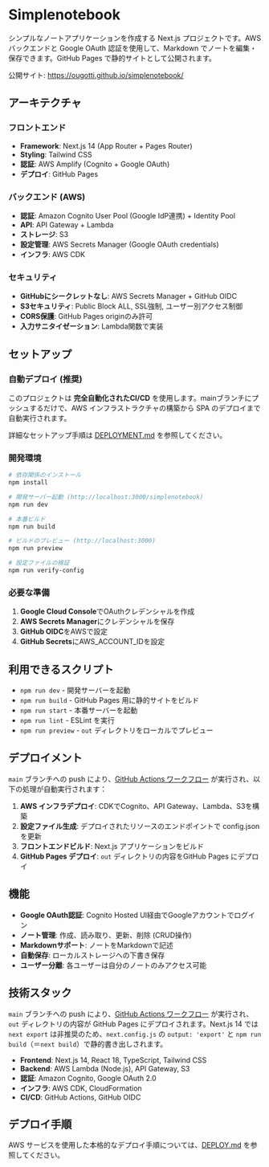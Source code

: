 # Simplenotebook

シンプルなノートアプリケーションを作成する Next.js プロジェクトです。AWS バックエンドと Google OAuth 認証を使用して、Markdown でノートを編集・保存できます。GitHub Pages で静的サイトとして公開されます。

公開サイト: <https://ougotti.github.io/simplenotebook/>

## アーキテクチャ

### フロントエンド
- **Framework**: Next.js 14 (App Router + Pages Router)
- **Styling**: Tailwind CSS
- **認証**: AWS Amplify (Cognito + Google OAuth)
- **デプロイ**: GitHub Pages

### バックエンド (AWS)
- **認証**: Amazon Cognito User Pool (Google IdP連携) + Identity Pool
- **API**: API Gateway + Lambda
- **ストレージ**: S3
- **設定管理**: AWS Secrets Manager (Google OAuth credentials)
- **インフラ**: AWS CDK

### セキュリティ
- **GitHubにシークレットなし**: AWS Secrets Manager + GitHub OIDC
- **S3セキュリティ**: Public Block ALL, SSL強制, ユーザー別アクセス制御
- **CORS保護**: GitHub Pages originのみ許可
- **入力サニタイゼーション**: Lambda関数で実装

## セットアップ

### 自動デプロイ (推奨)

このプロジェクトは **完全自動化されたCI/CD** を使用します。mainブランチにプッシュするだけで、AWS インフラストラクチャの構築から SPA のデプロイまで自動実行されます。

詳細なセットアップ手順は [DEPLOYMENT.md](DEPLOYMENT.md) を参照してください。

### 開発環境

```bash
# 依存関係のインストール
npm install

# 開発サーバー起動 (http://localhost:3000/simplenotebook)
npm run dev

# 本番ビルド
npm run build

# ビルドのプレビュー (http://localhost:3000)
npm run preview

# 設定ファイルの検証
npm run verify-config
```

### 必要な準備

1. **Google Cloud Console**でOAuthクレデンシャルを作成
2. **AWS Secrets Manager**にクレデンシャルを保存
3. **GitHub OIDC**をAWSで設定
4. **GitHub Secrets**にAWS_ACCOUNT_IDを設定

## 利用できるスクリプト

- `npm run dev` - 開発サーバーを起動
- `npm run build` - GitHub Pages 用に静的サイトをビルド
- `npm run start` - 本番サーバーを起動
- `npm run lint` - ESLint を実行
- `npm run preview` - `out` ディレクトリをローカルでプレビュー

## デプロイメント

`main` ブランチへの push により、[GitHub Actions ワークフロー](.github/workflows/nextjs.yml) が実行され、以下の処理が自動実行されます：

1. **AWS インフラデプロイ**: CDKでCognito、API Gateway、Lambda、S3を構築
2. **設定ファイル生成**: デプロイされたリソースのエンドポイントで config.json を更新
3. **フロントエンドビルド**: Next.js アプリケーションをビルド
4. **GitHub Pages デプロイ**: `out` ディレクトリの内容をGitHub Pages にデプロイ

## 機能

- **Google OAuth認証**: Cognito Hosted UI経由でGoogleアカウントでログイン
- **ノート管理**: 作成、読み取り、更新、削除 (CRUD操作)
- **Markdownサポート**: ノートをMarkdownで記述
- **自動保存**: ローカルストレージへの下書き保存
- **ユーザー分離**: 各ユーザーは自分のノートのみアクセス可能

## 技術スタック

`main` ブランチへの push により、[GitHub Actions ワークフロー](.github/workflows/nextjs.yml) が実行され、`out` ディレクトリの内容が GitHub Pages にデプロイされます。Next.js 14 では `next export` は非推奨のため、`next.config.js` の `output: 'export'` と `npm run build`（＝`next build`）で静的書き出しされます。

- **Frontend**: Next.js 14, React 18, TypeScript, Tailwind CSS
- **Backend**: AWS Lambda (Node.js), API Gateway, S3
- **認証**: Amazon Cognito, Google OAuth 2.0
- **インフラ**: AWS CDK, CloudFormation
- **CI/CD**: GitHub Actions, GitHub OIDC

## デプロイ手順

AWS サービスを使用した本格的なデプロイ手順については、[DEPLOY.md](DEPLOY.md) を参照してください。
